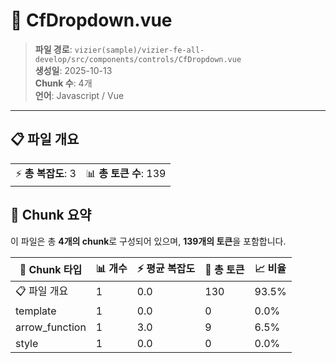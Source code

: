 # 📄 CfDropdown.vue

> **파일 경로**: `vizier(sample)/vizier-fe-all-develop/src/components/controls/CfDropdown.vue`  
> **생성일**: 2025-10-13  
> **Chunk 수**: 4개  
> **언어**: Javascript / Vue
---





## 📋 파일 개요

| | |
|--|--|
| ⚡ **총 복잡도**: 3 | 📊 **총 토큰 수**: 139 |






## 🧩 Chunk 요약

이 파일은 총 **4개의 chunk**로 구성되어 있으며, **139개의 토큰**을 포함합니다.

| 🧩 Chunk 타입 | 📊 개수 | ⚡ 평균 복잡도 | 📝 총 토큰 | 📈 비율 |
|---------------|--------|-------------|----------|--------|
| 📋 파일 개요 | 1 | 0.0 | 130 | 93.5% |
| template | 1 | 0.0 | 0 | 0.0% |
| arrow_function | 1 | 3.0 | 9 | 6.5% |
| style | 1 | 0.0 | 0 | 0.0% |

